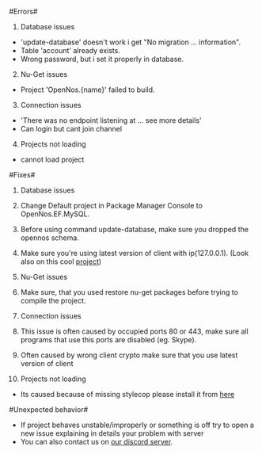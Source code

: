 #Errors#
1. Database issues
  * 'update-database' doesn't work i get "No migration ... information".
  * Table 'account' already exists.
  * Wrong password, but i set it properly in database.

2. Nu-Get issues
  * Project 'OpenNos.{name}' failed to build.
 
3. Connection issues
  * 'There was no endpoint listening at ... see more details'
  * Can login but cant join channel
  
4. Projects not loading
  * cannot load project
 
#Fixes#
1. Database issues
  1. Change Default project in Package Manager Console to OpenNos.EF.MySQL.
  2. Before using command update-database, make sure you dropped the opennos schema.
  3. Make sure you're using latest version of client with ip(127.0.0.1). (Look also on this cool [project](https://github.com/genyx/OpenNosClientLauncher))

2. Nu-Get issues
  1. Make sure, that you used restore nu-get packages before trying to compile the project.

3. Connection issues
  1. This issue is often caused by occupied ports 80 or 443, make sure all programs that use this ports are disabled (eg. Skype).
  2. Often caused by wrong client crypto make sure that you use latest version of client

4. Projects not loading
  * Its caused because of missing stylecop please install it from [here](https://stylecop.codeplex.com/)

#Unexpected behavior#
- If project behaves unstable/improperly or something is off try to open a new issue explaining in details your problem with server
- You can also contact us on [our discord server](https://discordapp.com/invite/N8eqPUh).

